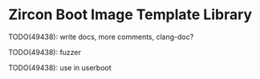 # Zircon Boot Image Template Library

TODO(49438): write docs, more comments, clang-doc?

TODO(49438): fuzzer

TODO(49438): use in userboot
